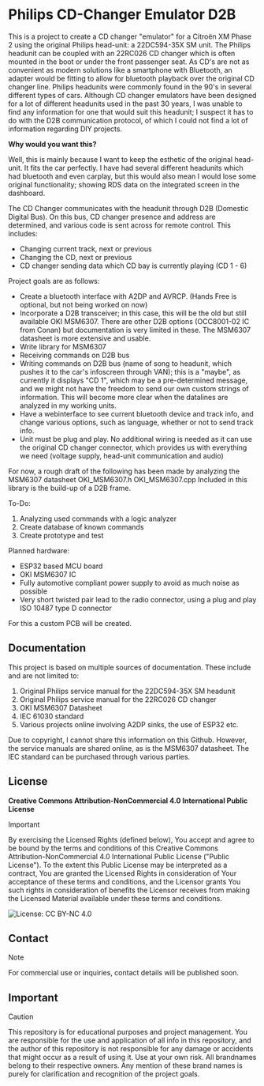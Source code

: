 # Philips CD-Changer Emulator D2B

This is a project to create a CD changer "emulator" for a Citroën XM Phase 2 using the original Philips head-unit: a 22DC594-35X SM unit.
The Philips headunit can be coupled with an 22RC026 CD changer which is often mounted in the boot or under the front passenger seat.
As CD's are not as convenient as modern solutions like a smartphone with Bluetooth, an adapter would be fitting to allow for bluetooth playback over the original CD changer line.
Philips headunits were commonly found in the 90's in several different types of cars. Although CD changer emulators have been designed for a lot of different headunits used in the past 30 years, I was unable to find any information for one that would suit this headunit; I suspect it has to do with the D2B communication protocol, of which I could not find a lot of information regarding DIY projects.

**Why would you want this?**

Well, this is mainly because I want to keep the esthetic of the original head-unit. It fits the car perfectly. I have had several different headunits which had bluetooth and even carplay, but this would also mean I would lose some original functionality; showing RDS data on the integrated screen in the dashboard.

The CD Changer communicates with the headunit through D2B (Domestic Digital Bus). On this bus, CD changer presence and address are determined, and various code is sent across for remote control. This includes:
- Changing current track, next or previous
- Changing the CD, next or previous
- CD changer sending data which CD bay is currently playing (CD 1 - 6)

Project goals are as follows:
- Create a bluetooth interface with A2DP and AVRCP. (Hands Free is optional, but not being worked on now)
- Incorporate a D2B transceiver; in this case, this will be the old but still available OKI MSM6307. There are other D2B options (OCC8001-02 IC from Conan) but documentation is very limited in these. The MSM6307 datasheet is more extensive and usable. 
- Write library for MSM6307
- Receiving commands on D2B bus
- Writing commands on D2B bus (name of song to headunit, which pushes it to the car's infoscreen through VAN); this is a "maybe", as currently it displays "CD 1", which may be a pre-determined message, and we might not have the freedom to send our own custom strings of information. This will become more clear when the datalines are analyzed in my working units.
- Have a webinterface to see current bluetooth device and track info, and change various options, such as language, whether or not to send track info.
- Unit must be plug and play. No additional wiring is needed as it can use the original CD changer connector, which provides us with everything we need (voltage supply, head-unit communication and audio)

For now, a rough draft of the following has been made by analyzing the MSM6307 datasheet
OKI_MSM6307.h
OKI_MSM6307.cpp
Included in this library is the build-up of a D2B frame. 

To-Do:
1. Analyzing used commands with a logic analyzer
2. Create database of known commands
3. Create prototype and test

Planned hardware:
- ESP32 based MCU board
- OKI MSM6307 IC
- Fully automotive compliant power supply to avoid as much noise as possible
- Very short twisted pair lead to the radio connector, using a plug and play ISO 10487 type D connector

For this a custom PCB will be created. 

## Documentation
This project is based on multiple sources of documentation. These include and are not limited to:
1. Original Philips service manual for the 22DC594-35X SM headunit
2. Original Philips service manual for the 22RC026 CD changer
3. OKI MSM6307 Datasheet
4. IEC 61030 standard
5. Various projects online involving A2DP sinks, the use of ESP32 etc.

Due to copyright, I cannot share this information on this Github. However, the service manuals are shared online, as is the MSM6307 datasheet. The IEC standard can be purchased through various parties.

## License

**Creative Commons Attribution-NonCommercial 4.0 International Public License**

> [!IMPORTANT]
> By exercising the Licensed Rights (defined below), You accept and agree to be bound by the terms and conditions of this Creative Commons Attribution-NonCommercial 4.0 International Public License ("Public License"). To the extent this Public License may be interpreted as a contract, You are granted the Licensed Rights in consideration of Your acceptance of these terms and conditions, and the Licensor grants You such rights in consideration of benefits the Licensor receives from making the Licensed Material available under these terms and conditions.

![License: CC BY-NC 4.0](https://img.shields.io/badge/License-CC%20BY--NC%204.0-lightgrey.svg)


## Contact
> [!NOTE]
> For commercial use or inquiries, contact details will be published soon.

## Important
> [!CAUTION]
> This repository is for educational purposes and project management. You are responsible for the use and application of all info in this repository, and the author of this repository is not responsible for any damage or accidents that might occur as a result of using it. Use at your own risk. All brandnames belong to their respective owners. Any mention of these brand names is purely for clarification and recognition of the project goals. 

